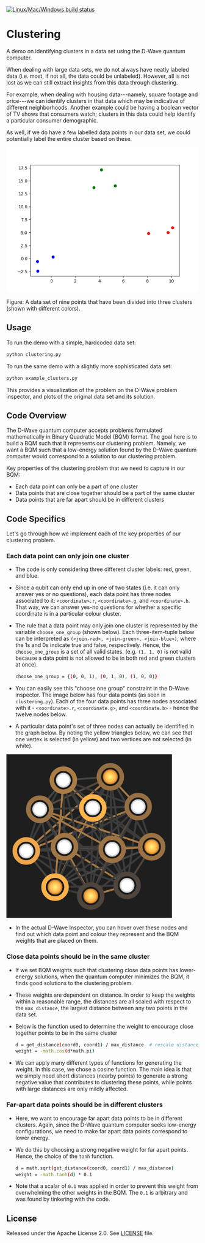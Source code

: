 [![Linux/Mac/Windows build status](
  https://circleci.com/gh/dwave-examples/clustering.svg?style=svg)](
  https://circleci.com/gh/dwave-examples/clustering)

# Clustering

A demo on identifying clusters in a data set using the D-Wave quantum computer.

When dealing with large data sets, we do not always have neatly labeled data
(i.e. most, if not all, the data could be unlabeled). However, all is not lost
as we can still extract insights from this data through clustering.

For example, when dealing with housing data---namely, square footage and
price---we can identify clusters in that data which may be indicative of
different neighborhoods. Another example could be having a boolean vector of TV
shows that consumers watch; clusters in this data could help identify a
particular consumer demographic.

As well, if we do have a few labelled data points in our data set, we could
potentially label the entire cluster based on these.

![Clustered Plot](readme_imgs/clustered_plot.png)

Figure: A data set of nine points that have been divided into three clusters
(shown with different colors).

## Usage

To run the demo with a simple, hardcoded data set:

```bash
python clustering.py
```

To run the same demo with a slightly more sophisticated data set:

```bash
python example_clusters.py
```

This provides a visualization of the problem on the D-Wave problem inspector,
and plots of the original data set and its solution.

## Code Overview

The D-Wave quantum computer accepts problems formulated mathematically in Binary
Quadratic Model (BQM) format. The goal here is to build a BQM such that it
represents our clustering problem. Namely, we want a BQM such that a low-energy
solution found by the D-Wave quantum computer would correspond to a solution
to our clustering problem.

Key properties of the clustering problem that we need to capture in our BQM:

* Each data point can only be a part of one cluster
* Data points that are close together should be a part of the same cluster
* Data points that are far apart should be in different clusters

## Code Specifics

Let's go through how we implement each of the key properties of our clustering
problem.

### Each data point can only join one cluster

* The code is only considering three different cluster labels: red, green, and
  blue.
* Since a qubit can only end up in one of two states (i.e. it can only
  answer yes or no questions), each data point has three nodes associated to it:
  `<coordinate>.r`, `<coordinate>.g`, and `<coordinate>.b`. That way, we
  can answer yes-no questions for whether a specific coordinate is in a
  particular colour cluster.
* The rule that a data point may only join one cluster is represented by the
  variable `choose_one_group` (shown below). Each three-item-tuple below can
  be interpreted as `(<join-red>, <join-green>, <join-blue>)`, where the
  1s and 0s indicate true and false, respectively. Hence, the
  `choose_one_group` is a set of all valid states. (e.g. `(1, 1, 0)` is not
  valid because a data point is not allowed to be in both red and green clusters
  at once).

  ```bash
  choose_one_group = {(0, 0, 1), (0, 1, 0), (1, 0, 0)}
  ```

* You can easily see this "choose one group" constraint in the D-Wave inspector.
  The image below has four data points (as seen in `clustering.py`). Each of
  the four data points has three nodes associated with it - `<coordinate>.r`,
  `<coordinate.g>`, and `<coordinate.b>` - hence the twelve nodes below.
* A particular data point's set of three nodes can actually be identified in the
  graph below.  By noting the yellow triangles below, we can see that one vertex
  is selected (in yellow) and two vertices are not selected (in white).

![Logical Graph](readme_imgs/logical_graph.png)

* In the actual D-Wave Inspector, you can hover over these nodes and find out
  which data point and colour they represent and the BQM weights that are placed
  on them.

### Close data points should be in the same cluster

* If we set BQM weights such that clustering close data points has lower-energy
  solutions, when the quantum computer minimizes the BQM, it finds good
  solutions to the clustering problem.
* These weights are dependent on distance. In order to keep the weights within
  a reasonable range, the distances are all scaled with respect to the
  `max_distance`, the largest distance between any two points in the data set.
* Below is the function used to determine the weight to encourage close together
  points to be in the same cluster

  ```bash
  d = get_distance(coord0, coord1) / max_distance  # rescale distance
  weight = -math.cos(d*math.pi)
  ```

* We can apply many different types of functions for generating the weight.
  In this case, we chose a cosine function. The main idea is that we simply
  need short distances (nearby points) to generate a strong negative value that
  contributes to clustering these points, while points with large distances are
  only mildly affected.

### Far-apart data points should be in different clusters

* Here, we want to encourage far apart data points to be in different clusters.
  Again, since the D-Wave quantum computer seeks low-energy configurations, we
  need to make far apart data points correspond to lower energy.
* We do this by choosing a strong negative weight for far apart points. Hence,
  the choice of the `tanh` function.

  ```bash
  d = math.sqrt(get_distance(coord0, coord1) / max_distance)
  weight = -math.tanh(d) * 0.1
  ```

* Note that a scalar of `0.1` was applied in order to prevent this weight from
  overwhelming the other weights in the BQM. The `0.1` is arbitrary and was
  found by tinkering with the code.

## License

Released under the Apache License 2.0. See [LICENSE](LICENSE) file.
